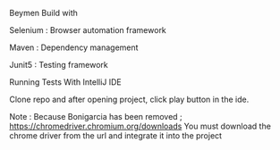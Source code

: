 Beymen 
Build with

Selenium : Browser automation framework

Maven : Dependency management

Junit5 : Testing framework

Running Tests With IntelliJ IDE

Clone repo and after opening project, click play button in the ide.

Note : Because Bonigarcia has been removed ; https://chromedriver.chromium.org/downloads You must download the chrome driver from the url and integrate it into the project
